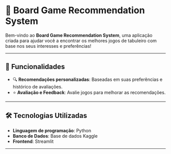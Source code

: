 # 🎲 Board Game Recommendation System

Bem-vindo ao **Board Game Recommendation System**, uma aplicação criada para ajudar você a encontrar os melhores jogos de tabuleiro com base nos seus interesses e preferências!

---

## 🚀 Funcionalidades

- 🔍 **Recomendações personalizadas**: Baseadas em suas preferências e histórico de avaliações.
- ⭐ **Avaliação e Feedback**: Avalie jogos para melhorar as recomendações.

---

## 🛠️ Tecnologias Utilizadas

- **Linguagem de programação**: Python
- **Banco de Dados**: Base de dados Kaggle
- **Frontend**: Streamlit

---
